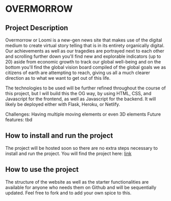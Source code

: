 # OVERMORROW

## Project Description
Overmorrow or Loomi is a new-gen news site that makes use of the digital medium to create virtual story telling that is in its entirety organically digital. Our achievements as well as our tragedies are portrayed next to each other and scrolling further down you'll find new and explorable indicators (up to 20) aside from economic growth to track our global well-being and on the bottom you'll find the global vision board compiled of the global goals we as citizens of earth are attempting to reach, giving us all a much clearer direction as to what we want to get out of this life. 

The technologies to be used will be further refined throughout the course of this project, but I will build this the OG way, by using HTML, CSS, and Javascript for the frontend, as well as Javascript for the backend. It will likely be deployed either with Flask, Heroku, or Netlify. 

Challenges: Having multiple moving elements or even 3D elements
Future features: tbd

## How to install and run the project
The project will be hosted soon so there are no extra steps necessary to install and run the project. You will find the project here: [link](https://www.overmorrow.world) 

## How to use the project
The structure of the website as well as the starter functionalities are available for anyone who needs them on Github and will be sequentially updated. Feel free to fork and to add your own spice to this. 

